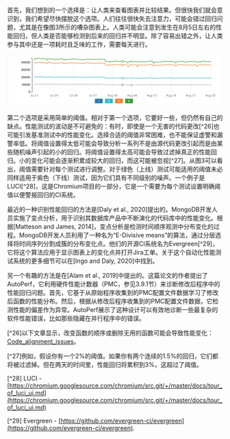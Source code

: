 
首先，我们想到的一个选择是：让人类来查看图表并比较结果。但很快我们就会意识到，我们希望尽快摆脱这个选项。人们往往很快失去注意力，可能会错过回归问题，尤其是在像图3所示的嘈杂图表上。人类可能会注意到发生在8月5日左右的性能回归，但人类是否能够检测到后来的回归并不明显。除了容易出错之外，让人类参与其中还是一项耗时且乏味的工作，需要每天进行。


![Figure 3: 四个测试的性能趋势图，显示了8月5日性能略有下降（数值越高表示性能越好）。© 图片来源：[Daly et al., 2020]](pic_3.jpg)

第二个选项是采用简单的阈值。相对于第一个选项，它要好一些，但仍然有自己的缺点。性能测试的波动是不可避免的：有时，即使是一个无害的代码更改[^26]也可能引发基准测试中的性能变化。选择合适的阈值非常困难，也不能保证虚警和漏警率低。将阈值设置得太低可能会导致分析一系列不是由源代码更改引起而是由某些随机噪声引起的小的回归。将阈值设置得太高可能会导致过滤掉真正的性能回归。小的变化可能会逐渐积累成较大的回归，而这可能被忽视[^27]。从图3可以看出，阈值需要针对每个测试进行调整。对于绿色（上线）测试可能适用的阈值未必同样适用于紫色（下线）测试，因为它们具有不同级别的噪声。一个例子是LUCI[^28]，这是Chromium项目的一部分，它是一个需要为每个测试设置明确阈值以便警报回归的CI系统。

最近的一种识别性能回归的方法是[Daly et al., 2020]提出的。MongoDB开发人员实施了变点分析，用于识别其数据库产品中不断演化的代码库中的性能变化。根据[Matteson and James, 2014]，变点分析是检测时间顺序观测中分布变化的过程。MongoDB开发人员利用了一种名为“E-Divisive means”的算法，通过分层选择将时间序列分割成簇的分布变化点。他们的开源CI系统名为Evergreen[^29]，它将这个算法应用于显示图表上的变化点并打开Jira工单。关于这个自动化性能测试系统的更多细节可以在[Ingo and Daly, 2020]中找到。

另一个有趣的方法是在[Alam et al., 2019]中提出的。这篇论文的作者提出了AutoPerf，它利用硬件性能计数器（PMC，参见3.9.1节）来诊断修改后程序中的性能回归问题。首先，它基于从原始程序收集到的PMC配置文件数据学习了修改后函数的性能分布。然后，根据从修改后程序收集到的PMC配置文件数据，它检测性能的偏差作为异常。AutoPerf展示了这种设计可以有效地诊断一些最复杂的软件性能错误，比如那些隐藏在并行程序中的错误。

[^26]以下文章显示，改变函数的顺序或删除无用的函数可能会导致性能变化：[Code_alignment_issues](https://easyperf.net/blog/2018/01/18/Code_alignment_issues)。

[^27]例如，假设你有一个2%的阈值。如果你有两个连续的1.5%的回归，它们都将被过滤掉。但在两天的时间里，性能回归将累积到3%，这超过了阈值。

[^28] LUCI - [https://chromium.googlesource.com/chromium/src.git/+/master/docs/tour_of_luci_ui.md](https://chromium.googlesource.com/chromium/src.git/+/master/docs/tour_of_luci_ui.md)

[^29] Evergreen - [https://github.com/evergreen-ci/evergreen](https://github.com/evergreen-ci/evergreen).


